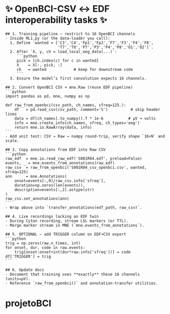# ✨  OpenBCI-CSV ↔ EDF interoperability tasks  ✨
````text
## 1. Training pipeline – restrict to 16 OpenBCI channels
- Inside ML1.py (or the data-loader you call):
  1. Define `wanted = ['C3','C4','Fp1','Fp2','F7','F3','F4','F8',
                       'T7','T8','P7','P3','P4','P8','O1','O2']`.
  2. After `X, y, ch = load_local_eeg_data(...)`:
     ```python
     pick = [ch.index(c) for c in wanted]
     X    = X[:, pick, :]
     ch   = wanted            # keep for downstream code
     ```
  3. Ensure the model’s first convolution expects 16 channels.

## 2. Convert OpenBCI CSV ➜ mne.Raw (reuse EDF pipeline)
```python
import pandas as pd, mne, numpy as np

def raw_from_openbci(csv_path, ch_names, sfreq=125.):
    df   = pd.read_csv(csv_path, comment='%')          # skip header lines
    data = df[ch_names].to_numpy().T * 1e-6           # µV ➜ volts
    info = mne.create_info(ch_names, sfreq, ch_types='eeg')
    return mne.io.RawArray(data, info)
```
- Add unit test: CSV → Raw → numpy round-trip, verify shape `16×N` and scale.

## 3. Copy annotations from EDF into Raw CSV
```python
raw_edf  = mne.io.read_raw_edf('S001R04.edf', preload=False)
events, _ = mne.events_from_annotations(raw_edf)
raw_csv  = raw_from_openbci('S001R04_csv_openbci.csv', wanted, sfreq=125)
ann      = mne.Annotations(
    onset=events[:,0]/raw_csv.info['sfreq'],
    duration=np.zeros(len(events)),
    description=events[:,2].astype(str)
)
raw_csv.set_annotations(ann)
```
- Wrap above into `transfer_annotations(edf_path, raw_csv)`.

## 4. Live recordings lacking an EDF twin
- During Cyton recording, stream LSL markers (or TTL).
- Merge marker stream in MNE (`mne.events_from_annotations`).

## 5. OPTIONAL – add TRIGGER column on EDF➜CSV export
```python
trig = np.zeros(raw.n_times, int)
for onset, dur, code in raw.events:
    trig[onset:onset+int(dur*raw.info['sfreq'])] = code
df['TRIGGER'] = trig
```

## 6. Update docs
- Document that training uses **exactly** these 16 channels (units=µV).
- Reference `raw_from_openbci()` and annotation-transfer utilities.
````

# projetoBCI
